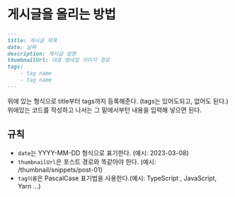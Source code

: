 # 게시글을 올리는 방법

```markdown
---
title: 게시글 제목
date: 날짜
description: 게시글 설명
thumbnailUrl: 대표 썸네일 이미지 경로
tags:
    - tag name
    - tag name
---
```

위에 있는 형식으로 title부터 tags까지 등록해준다. (tags는 있어도되고, 없어도 된다.) <br />
위에있는 코드를 작성하고 나서는 그 밑에서부턴 내용을 입력해 넣으면 된다.


## 규칙

- `date`는 YYYY-MM-DD 형식으로 표기한다. (예시: 2023-03-08)
- `thumbnailUrl`은 포스트 경로와 똑같아야 한다. (예시: /thumbnail/snippets/post-01)
- `tag이름`은 PascalCase 표기법을 사용한다.(예시: TypeScript , JavaScript, Yarn ...)



